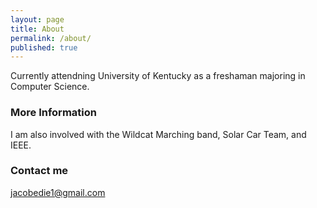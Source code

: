 ```yaml
---
layout: page
title: About
permalink: /about/
published: true
---
```


Currently attendning University of Kentucky as a freshaman majoring in Computer Science.  

### More Information

I am also involved with the Wildcat Marching band, Solar Car Team, and IEEE.

### Contact me

[jacobedie1@gmail.com](mailto:email@domain.com)
